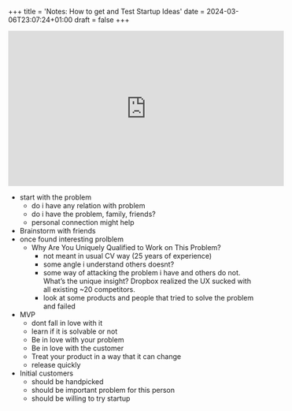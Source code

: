 +++
title = 'Notes: How to get and Test Startup Ideas'
date = 2024-03-06T23:07:24+01:00
draft = false
+++

<iframe width="560" height="315" src="https://www.youtube.com/embed/vDXkpJw16os?si=IE2g4W1E2Fj9Xwar" title="YouTube video player" frameborder="0" allow="accelerometer; autoplay; clipboard-write; encrypted-media; gyroscope; picture-in-picture; web-share" allowfullscreen></iframe>

- start with the problem
	- do i have any relation with problem
	- do i have the problem, family, friends?
	- personal connection might help
- Brainstorm with friends
- once found interesting prolblem
	- Why Are You Uniquely Qualified to Work on This Problem?
		- not meant in usual CV way (25 years of experience)
		- some angle i understand others doesnt?
		- some way of attacking the problem i have and others do not. What’s the unique insight? Dropbox realized the UX sucked with all existing ~20 competitors.
		- look at some products and people that tried to solve the problem and failed
- MVP
	- dont fall in love with it
	- learn if it is solvable or not
	- Be in love with your problem
	- Be in love with the customer
	- Treat your product in a way that it can change
	- release quickly
- Initial customers
	- should be handpicked
	- should be important problem for this person
	- should be willing to try startup